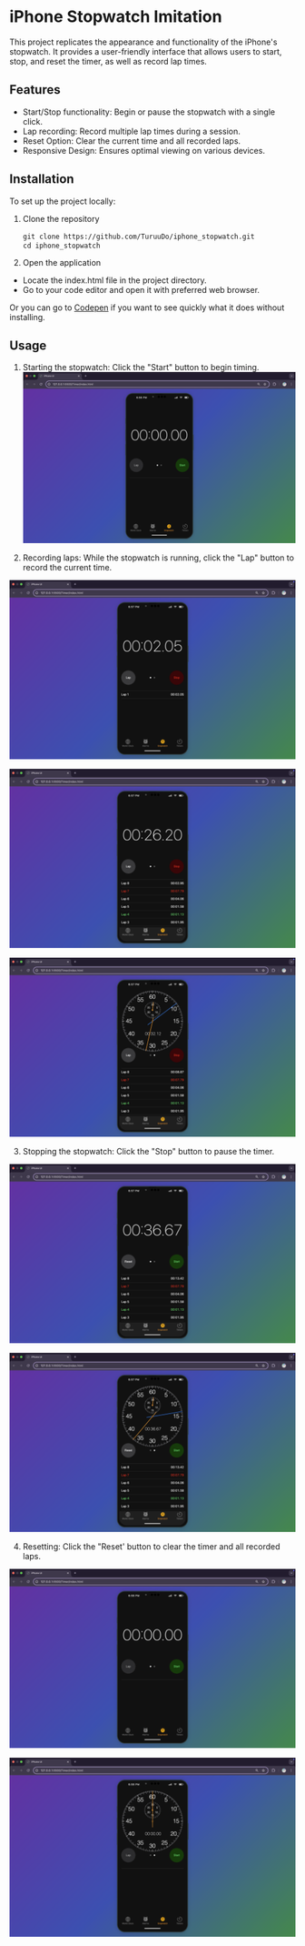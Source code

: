 # iPhone Stopwatch Imitation 
This project replicates the appearance and functionality of the iPhone's stopwatch. It provides a user-friendly interface that allows users to start, stop, and reset the timer, as well
as record lap times. 

## Features
- Start/Stop functionality: Begin or pause the stopwatch with a single click.
- Lap recording: Record multiple lap times during a session.
- Reset Option: Clear the current time and all recorded laps.
- Responsive Design: Ensures optimal viewing on various devices.

## Installation
To set up the project locally:
1. Clone the repository
   ```
   git clone https://github.com/TuruuDo/iphone_stopwatch.git
   cd iphone_stopwatch
   ```
2. Open the application
  - Locate the index.html file in the project directory.
  - Go to your code editor and open it with preferred web browser.

Or you can go to [Codepen](https://codepen.io/TuruuDo/pen/VwoZPeg) if you want to see quickly what it does without installing. 

## Usage 
1. Starting the stopwatch:
Click the "Start" button to begin timing.
![Stopwatch screenshot1](./descriptive_imgs/Screenshot1.png)


2. Recording laps:
While the stopwatch is running, click the "Lap" button to record the current time.

![Stopwatch screenshot1](./descriptive_imgs/Screenshot2.png)

![Stopwatch screenshot1](./descriptive_imgs/Screenshot3.png)

![Stopwatch screenshot1](./descriptive_imgs/Screenshot4.png)

3. Stopping the stopwatch:
Click the "Stop" button to pause the timer.

![Stopwatch screenshot1](./descriptive_imgs/Screenshot5.png)

![Stopwatch screenshot1](./descriptive_imgs/Screenshot6.png)

4. Resetting:
Click the "Reset' button to clear the timer and all recorded laps.

![Stopwatch screenshot1](./descriptive_imgs/Screenshot7.png)

![Stopwatch screenshot1](./descriptive_imgs/Screenshot8.png)
  
